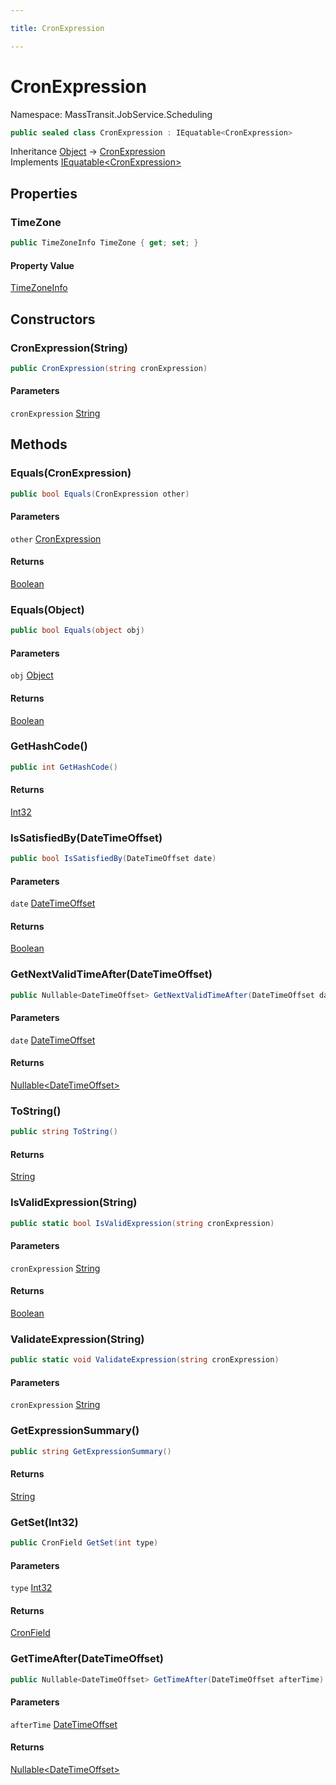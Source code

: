 ```yaml
---

title: CronExpression

---
```


# CronExpression

Namespace: MassTransit.JobService.Scheduling

```csharp
public sealed class CronExpression : IEquatable<CronExpression>
```

Inheritance [Object](https://learn.microsoft.com/en-us/dotnet/api/system.object) → [CronExpression](../masstransit-jobservice-scheduling/cronexpression)<br/>
Implements [IEquatable\<CronExpression\>](https://learn.microsoft.com/en-us/dotnet/api/system.iequatable-1)

## Properties

### **TimeZone**

```csharp
public TimeZoneInfo TimeZone { get; set; }
```

#### Property Value

[TimeZoneInfo](https://learn.microsoft.com/en-us/dotnet/api/system.timezoneinfo)<br/>

## Constructors

### **CronExpression(String)**

```csharp
public CronExpression(string cronExpression)
```

#### Parameters

`cronExpression` [String](https://learn.microsoft.com/en-us/dotnet/api/system.string)<br/>

## Methods

### **Equals(CronExpression)**

```csharp
public bool Equals(CronExpression other)
```

#### Parameters

`other` [CronExpression](../masstransit-jobservice-scheduling/cronexpression)<br/>

#### Returns

[Boolean](https://learn.microsoft.com/en-us/dotnet/api/system.boolean)<br/>

### **Equals(Object)**

```csharp
public bool Equals(object obj)
```

#### Parameters

`obj` [Object](https://learn.microsoft.com/en-us/dotnet/api/system.object)<br/>

#### Returns

[Boolean](https://learn.microsoft.com/en-us/dotnet/api/system.boolean)<br/>

### **GetHashCode()**

```csharp
public int GetHashCode()
```

#### Returns

[Int32](https://learn.microsoft.com/en-us/dotnet/api/system.int32)<br/>

### **IsSatisfiedBy(DateTimeOffset)**

```csharp
public bool IsSatisfiedBy(DateTimeOffset date)
```

#### Parameters

`date` [DateTimeOffset](https://learn.microsoft.com/en-us/dotnet/api/system.datetimeoffset)<br/>

#### Returns

[Boolean](https://learn.microsoft.com/en-us/dotnet/api/system.boolean)<br/>

### **GetNextValidTimeAfter(DateTimeOffset)**

```csharp
public Nullable<DateTimeOffset> GetNextValidTimeAfter(DateTimeOffset date)
```

#### Parameters

`date` [DateTimeOffset](https://learn.microsoft.com/en-us/dotnet/api/system.datetimeoffset)<br/>

#### Returns

[Nullable\<DateTimeOffset\>](https://learn.microsoft.com/en-us/dotnet/api/system.nullable-1)<br/>

### **ToString()**

```csharp
public string ToString()
```

#### Returns

[String](https://learn.microsoft.com/en-us/dotnet/api/system.string)<br/>

### **IsValidExpression(String)**

```csharp
public static bool IsValidExpression(string cronExpression)
```

#### Parameters

`cronExpression` [String](https://learn.microsoft.com/en-us/dotnet/api/system.string)<br/>

#### Returns

[Boolean](https://learn.microsoft.com/en-us/dotnet/api/system.boolean)<br/>

### **ValidateExpression(String)**

```csharp
public static void ValidateExpression(string cronExpression)
```

#### Parameters

`cronExpression` [String](https://learn.microsoft.com/en-us/dotnet/api/system.string)<br/>

### **GetExpressionSummary()**

```csharp
public string GetExpressionSummary()
```

#### Returns

[String](https://learn.microsoft.com/en-us/dotnet/api/system.string)<br/>

### **GetSet(Int32)**

```csharp
public CronField GetSet(int type)
```

#### Parameters

`type` [Int32](https://learn.microsoft.com/en-us/dotnet/api/system.int32)<br/>

#### Returns

[CronField](../masstransit-jobservice-scheduling/cronfield)<br/>

### **GetTimeAfter(DateTimeOffset)**

```csharp
public Nullable<DateTimeOffset> GetTimeAfter(DateTimeOffset afterTime)
```

#### Parameters

`afterTime` [DateTimeOffset](https://learn.microsoft.com/en-us/dotnet/api/system.datetimeoffset)<br/>

#### Returns

[Nullable\<DateTimeOffset\>](https://learn.microsoft.com/en-us/dotnet/api/system.nullable-1)<br/>
